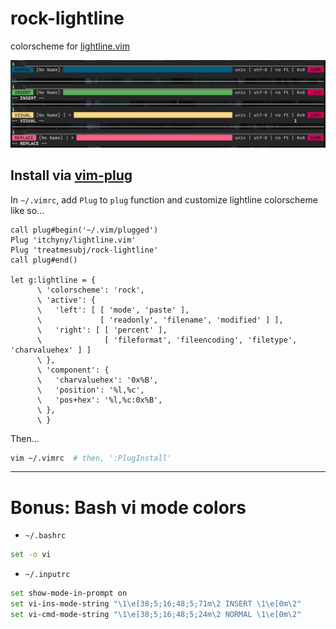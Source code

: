 # rock-lightline

colorscheme for [lightline.vim](https://github.com/itchyny/lightline.vim)

![](./images/demo.png)

## Install via [vim-plug](https://github.com/junegunn/vim-plug) 

In `~/.vimrc`, add `Plug` to `plug` function and customize lightline colorscheme like so...

```vim
call plug#begin('~/.vim/plugged')
Plug 'itchyny/lightline.vim'
Plug 'treatmesubj/rock-lightline'
call plug#end()

let g:lightline = {
      \ 'colorscheme': 'rock',
      \ 'active': {
      \   'left': [ [ 'mode', 'paste' ],
      \             [ 'readonly', 'filename', 'modified' ] ],
      \   'right': [ [ 'percent' ],
      \              [ 'fileformat', 'fileencoding', 'filetype', 'charvaluehex' ] ]
      \ },
      \ 'component': {
      \   'charvaluehex': '0x%B',
      \   'position': '%l,%c',
      \   'pos+hex': '%l,%c:0x%B',
      \ },
      \ }
```

Then...
```bash
vim ~/.vimrc  # then, ':PlugInstall'
```

---
# Bonus: Bash vi mode colors

- `~/.bashrc`
```bash
set -o vi
```

- `~/.inputrc`
```bash
set show-mode-in-prompt on
set vi-ins-mode-string "\1\e[38;5;16;48;5;71m\2 INSERT \1\e[0m\2"
set vi-cmd-mode-string "\1\e[38;5;16;48;5;24m\2 NORMAL \1\e[0m\2"
```
